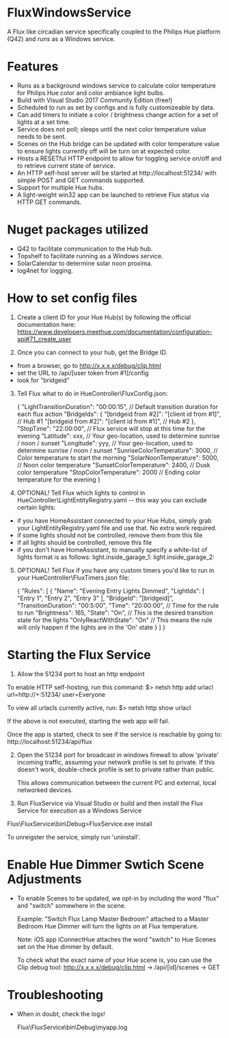 # FluxWindowsService
A Flux like circadian service specifically coupled to the Philips Hue platform (Q42) and runs as a Windows service.

# Features
- Runs as a background windows service to calculate color temperature for Philips Hue color and color ambiance light bulbs.
- Build with Visual Studio 2017 Community Edition (free!)
- Scheduled to run as set by configs and is fully customizeable by data.
- Can add timers to initiate a color / brightness change action for a set of lights at a set time.
- Service does not poll; sleeps until the next color temperature value needs to be sent.
- Scenes on the Hub bridge can be updated with color temperature value to ensure lights currently off will be turn on at expected color.
- Hosts a RESETful HTTP endpoint to allow for toggling service on/off and to retrieve current state of service.
- An HTTP self-host server will be started at http://localhost:51234/ with simple POST and GET commands supported.
- Support for multiple Hue hubs.
- A light-weight win32 app can be launched to retrieve Flux status via HTTP GET commands.

# Nuget packages utilized
- Q42 to facilitate communication to the Hub hub.
- Topshelf to facilitate running as a Windows service.
- SolarCalendar to determine solar noon proxima.
- log4net for logging.

# How to set config files

1. Create a client ID for your Hue Hub(s) by following the official documentation here:
https://www.developers.meethue.com/documentation/configuration-api#71_create_user

2. Once you can connect to your hub, get the Bridge ID.
- from a browser, go to http://x.x.x.x/debug/clip.html
- set the URL to /api/[user token from #1]/config
- look for "bridgeid"

3. Tell Flux what to do in HueController\FluxConfig.json:

    {
        "LightTransitionDuration": "00:00:15",           // Default transition duration for each flux action
        "BridgeIds": {
            "[bridgeid from #2]": "[client id from #1]", // Hub #1
            "[bridgeid from #2]": "[client id from #1]", // Hub #2
        },
        "StopTime": "22:00:00",                          // Flux service will stop at this time for the evening
        "Latitude": xxx,                                 // Your geo-location, used to determine sunrise / noon / sunset
        "Longitude": yyy,                                // Your geo-location, used to determine sunrise / noon / sunset
        "SunriseColorTemperature": 3000,                 // Color temperature to start the morning
        "SolarNoonTemperature": 5000,                    // Noon color temperature
        "SunsetColorTemperature": 2400,                  // Dusk color temperature
        "StopColorTemperature": 2000                     // Ending color temperature for the evening
    }

4. OPTIONAL! Tell Flux which lights to control in HueController\LightEntityRegistry.yaml -- this way you can exclude certain lights:
- if you have HomeAssistant connected to your Hue Hubs, simply grab your LightEntityRegistry.yaml file and use that. No extra work required.
- if some lights should not be controlled, remove them from this file
- if all lights should be controlled, remove this file
- if you don't have HomeAssistant, to manually specify a white-list of lights format is as follows:
  light.inside_garage_1:
  light.inside_garage_2: 

5. OPTIONAL! Tell Flux if you have any custom timers you'd like to run in your HueController\FluxTimers.json file:

    {
        "Rules": [
            {
                "Name": "Evening Entry Lights Dimmed",
                "LightIds": [
                    "Entry 1",
                    "Entry 2",
                    "Entry 3"
                ],
                "BridgeId": "[bridgeid]",
                "TransitionDuration": "00:5:00",
                "Time": "20:00:00",          // Time for the rule to run
                "Brightness": 165,
                "State": "On",               // This is the desired transition state for the lights
                "OnlyReactWithState": "On"   // This means the rule will only happen if the lights are in the 'On' state
            }
        ]
    }


# Starting the Flux Service

1. Allow the 51234 port to host an http endpoint

  To enable HTTP self-hosting, run this command:
  $> netsh http add urlacl url=http://+:51234/ user=Everyone

  To view all urlacls currently active, run:
  $> netsh http show urlacl
  
  If the above is not executed, starting the web app will fail.
  
  Once the app is started, check to see if the service is reachable by going to:
  http://localhost:51234/api/flux
  
2. Open the 51234 port for broadcast in windows firewall to allow 'private' incoming traffic, assuming your
   network profile is set to private. If this doesn't work, double-check profile is set to private rather than public.
   
   This allows communication between the current PC and external, local networked devices.

3. Run FluxService via Visual Studio or build and then install the Flux Service for execution as a Windows Service

  Flux\FluxService\bin\Debug>FluxService.exe install
  
  To unreigster the service, simply run 'uninstall'.
  
  
# Enable Hue Dimmer Swtich Scene Adjustments
 
- To enable Scenes to be updated, we opt-in by including the word "flux" and "switch" somewhere in the scene.

  Example: "Switch Flux Lamp Master Bedroom" attached to a Master Bedroom Hue Dimmer will turn the lights on at Flux temperature.
  
  Note: iOS app iConnectHue attaches the word "switch" to Hue Scenes set on the Hue dimmer by default.
  
  To check what the exact name of your Hue scene is, you can use the Clip debug tool:
  http://x.x.x.x/debug/clip.html -> /api/[id]/scenes -> GET
  
  
# Troubleshooting

- When in doubt, check the logs!

  Flux\FluxService\bin\Debug\myapp.log


